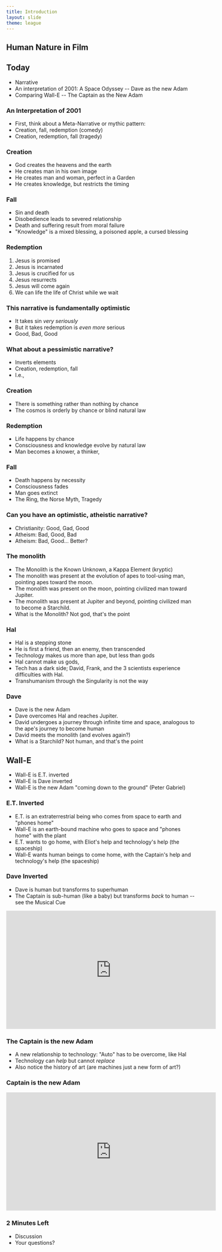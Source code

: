 ```yaml
---
title: Introduction
layout: slide
theme: league
---
```


<section data-background="http://keithbuhler.com/images/background-walle.jpg"><!--Day 1 begin-->
<section data-background="http://pixar-animation.weebly.com/uploads/8/7/6/3/8763219/3481980_orig.png" data-markdown><!--Intro slide begin-->

## Human Nature in Film

</section> <!--Intro slide end-->
<section data-markdown> 

## Today

- Narrative
- An interpretation of 2001: A Space Odyssey -- Dave as the new Adam
- Comparing Wall-E -- The Captain as the New Adam


</section><section data-markdown> 




### An Interpretation of 2001

- First, think about a Meta-Narrative or mythic pattern: 
- Creation, fall, redemption (comedy)
- Creation, redemption, fall (tragedy)

</section><section data-markdown> 

### Creation

- God creates the heavens and the earth
- He creates man in his own image
- He creates man and woman, perfect in a Garden
- He creates knowledge, but restricts the timing

</section><section data-markdown> 

### Fall

- Sin and death
- Disobedience leads to severed relationship
- Death and suffering result from moral failure
- "Knowledge" is a mixed blessing, a poisoned apple, a cursed blessing

</section><section data-markdown> 

### Redemption

1. Jesus is promised
2. Jesus is incarnated
3. Jesus is crucified for us
4. Jesus resurrects
5. Jesus will come again
6. We can life the life of Christ while we wait

</section><section data-markdown> 

### This narrative is fundamentally optimistic

- It takes sin _very seriously_
- But it takes redemption is _even more_ serious
- Good, Bad, Good


</section><section data-markdown> 

### What about a pessimistic narrative? 

- Inverts elements
- Creation, redemption, fall
- I.e., 

</section><section data-markdown> 

### Creation
- There is something rather than nothing by chance
- The cosmos is orderly by chance or blind natural law


</section><section data-markdown> 

### Redemption
- Life happens by chance
- Consciousness and knowledge evolve by natural law
- Man becomes a knower, a thinker, 


</section><section data-markdown> 

### Fall

- Death happens by necessity
- Consciousness fades
- Man goes extinct
- The Ring, the Norse Myth, Tragedy


</section><section data-markdown> 

### Can you have an optimistic, atheistic narrative?

- Christianity: Good, Gad, Good
- Atheism: Bad, Good, Bad
- Atheism: Bad, Good... Better?


</section><section data-markdown> 

### The monolith 


- The Monolith is the Known Unknown, a Kappa Element (kryptic)
- The monolith was present at the evolution of apes to tool-using man, pointing apes toward the moon. 
- The monolith was present on the moon, pointing civilized man toward Jupiter. 
- The monolith was present at Jupiter and beyond, pointing civilized man to become a Starchild. 
- What is the Monolith? Not god, that's the point

</section><section data-markdown> 

### Hal

- Hal is a stepping stone
- He is first a friend, then an enemy, then transcended
- Technology makes us more than ape, but less than gods
- Hal cannot make us gods, 
- Tech has a dark side; David, Frank, and the 3 scientists experience difficulties with Hal.
- Transhumanism through the Singularity is not the way

</section><section data-markdown> 

### Dave

- Dave is the new Adam
- Dave overcomes Hal and reaches Jupiter.
- David undergoes a journey through infinite time and space, analogous to the ape's journey to become human
- David meets the monolith (and evolves again?) 
- What is a Starchild? Not human, and that's the point



</section><section data-markdown> 

## Wall-E

- Wall-E is E.T. inverted
- Wall-E is Dave inverted
- Wall-E is the new Adam "coming down to the ground" (Peter Gabriel)



</section><section data-markdown> 

### E.T. Inverted

- E.T. is an extraterrestrial being who comes from space to earth and "phones home"
- Wall-E is an earth-bound machine who goes to space and "phones home" with the plant
- E.T. wants to go home, with Eliot's help and technology's help (the spaceship)
- Wall-E wants human beings to come home, with the Captain's help and technology's help (the spaceship)

</section><section data-markdown> 

### Dave Inverted

- Dave is human but transforms to superhuman
- The Captain is sub-human (like a baby) but transforms _back_ to human -- see the Musical Cue

<iframe width="560" height="315" src="https://www.youtube.com/embed/qSaGrbnEesg" frameborder="0" allowfullscreen></iframe>

### The Captain is the new Adam

- A new relationship to technology: "Auto" has to be overcome, like Hal
- Technology can _help_ but cannot _replace_
- Also notice the history of art (are machines just a new form of art?)



</section><section data-markdown> 

### Captain is the new Adam


<iframe width="560" height="315" src="https://www.youtube.com/embed/hscu7cc1_2Y" frameborder="0" allowfullscreen></iframe>


</section><section data-markdown> 

### 2 Minutes Left
- Discussion
- Your questions?





</section>
</section><!--Day 1 end-->

